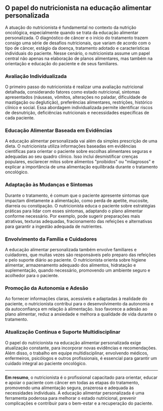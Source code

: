 
## O papel do nutricionista na educação alimentar personalizada

A atuação do nutricionista é fundamental no contexto da nutrição oncológica, especialmente quando se trata da educação alimentar personalizada. O diagnóstico de câncer e o início do tratamento trazem consigo uma série de desafios nutricionais, que variam de acordo com o tipo de câncer, estágio da doença, tratamento adotado e características individuais do paciente. Nesse cenário, o nutricionista assume um papel central não apenas na elaboração de planos alimentares, mas também na orientação e educação do paciente e de seus familiares.

### Avaliação Individualizada

O primeiro passo do nutricionista é realizar uma avaliação nutricional detalhada, considerando fatores como estado nutricional, sintomas apresentados (náuseas, vômitos, alterações no paladar, dificuldade de mastigação ou deglutição), preferências alimentares, restrições, histórico clínico e social. Essa abordagem individualizada permite identificar riscos de desnutrição, deficiências nutricionais e necessidades específicas de cada paciente.

### Educação Alimentar Baseada em Evidências

A educação alimentar personalizada vai além da simples prescrição de uma dieta. O nutricionista utiliza informações baseadas em evidências científicas para orientar o paciente sobre escolhas alimentares seguras e adequadas ao seu quadro clínico. Isso inclui desmistificar crenças populares, esclarecer mitos sobre alimentos "proibidos" ou "milagrosos" e explicar a importância de uma alimentação equilibrada durante o tratamento oncológico.

### Adaptação às Mudanças e Sintomas

Durante o tratamento, é comum que o paciente apresente sintomas que impactam diretamente a alimentação, como perda de apetite, mucosite, diarreia ou constipação. O nutricionista educa o paciente sobre estratégias práticas para lidar com esses sintomas, adaptando o plano alimentar conforme necessário. Por exemplo, pode sugerir preparações mais atrativas, texturas adequadas, fracionamento das refeições e alternativas para garantir a ingestão adequada de nutrientes.

### Envolvimento da Família e Cuidadores

A educação alimentar personalizada também envolve familiares e cuidadores, que muitas vezes são responsáveis pelo preparo das refeições e pelo suporte diário ao paciente. O nutricionista orienta sobre higiene alimentar, armazenamento adequado dos alimentos, hidratação e suplementação, quando necessário, promovendo um ambiente seguro e acolhedor para o paciente.

### Promoção da Autonomia e Adesão

Ao fornecer informações claras, acessíveis e adaptadas à realidade do paciente, o nutricionista contribui para o desenvolvimento da autonomia e da autoconfiança em relação à alimentação. Isso favorece a adesão ao plano alimentar, reduz a ansiedade e melhora a qualidade de vida durante o tratamento.

### Atualização Contínua e Suporte Multidisciplinar

O papel do nutricionista na educação alimentar personalizada exige atualização constante, para incorporar novas evidências e recomendações. Além disso, o trabalho em equipe multidisciplinar, envolvendo médicos, enfermeiros, psicólogos e outros profissionais, é essencial para garantir um cuidado integral ao paciente oncológico.

---

**Em resumo**, o nutricionista é o profissional capacitado para orientar, educar e apoiar o paciente com câncer em todas as etapas do tratamento, promovendo uma alimentação segura, prazerosa e adequada às necessidades individuais. A educação alimentar personalizada é uma ferramenta poderosa para melhorar o estado nutricional, prevenir complicações e contribuir para o bem-estar e a recuperação do paciente.
```
